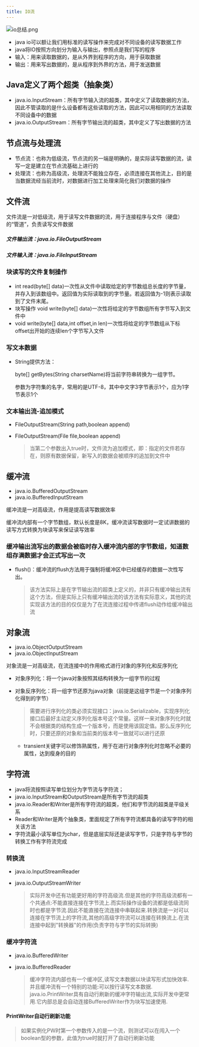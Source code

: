 ```yaml
---
title: IO流
---
```


![io总结.png](http://abelliu098.oss-cn-hongkong-internal.aliyuncs.com/images/io总结.png)

- java io可以额让我们用标准的读写操作来完成对不同设备的读写数据工作
- java将IO按照方向划分为输入与输出，参照点是我们写的程序
- 输入：用来读取数据的，是从外界到程序的方向，用于获取数据
- 输出：用来写出数据的，是从程序到外界的方法，用于发送数据

## Java定义了两个超类（抽象类）

- java.io.InputStream：所有字节输入流的超类，其中定义了读取数据的方法，因此不管读取的是什么设备都有这些读取的方法，因此可以用相同的方法读取不同设备中的数据
- java.io.OutputStream：所有字节输出流的超类，其中定义了写出数据的方法

## 节点流与处理流

- 节点流：也称为低级流，节点流的另一端是明确的，是实际读写数据的流，读写一定是建立在节点流基础上进行的
- 处理流：也称为高级流，处理流不能独立存在，必须连接在其他流上，目的是当数据流经当前流时，对数据进行加工处理来简化我们对数据的操作

## 文件流

文件流是一对低级流，用于读写文件数据的流，用于连接程序与文件（硬盘）的“管道”，负责读写文件数据

##### 文件输出流：java.io.FileOutputStream

##### 文件输入流：java.io.FileInputStream

### 块读写的文件复制操作

- int read(byte[] data)一次性从文件中读取给定的字节数组总长度的字节量，并存入到该数组中。返回值为实际读取到的字节量。若返回值为-1则表示读取到了文件末尾。
- 块写操作 void write(byte[] data)一次性将给定的字节数组所有字节写入到文件中
- void write(byte[] data,int offset,in len)一次性将给定的字节数组从下标offset出开始的连续len个字节写入文件

### 写文本数据

- String提供方法：

  byte[] getBytes(String charsetName)将当前字符串转换为一组字节。

  参数为字符集的名字，常用的是UTF-8，其中中文字3字节表示1个，应为1字节表示1个

### 文本输出流-追加模式

- FileOutputStream(String path,boolean append)

- FileOutputStream(File file,boolean append)

  > 当第二个参数出入true时，文件流为追加模式，即：指定的文件若存在，则原有数据保留，新写入的数据会被顺序的追加到文件中

## 缓冲流

- java.io.BufferedOutputStream
- java.io.BufferedInputStream

缓冲流是一对高级流，作用是提高读写数据效率

缓冲流内部有一个字节数组，默认长度是8K，缓冲流读写数据时一定试讲数据的读写方式转换为块读写来保证读写效率

### 缓冲输出流写出的数据会被临时存入缓冲流内部的字节数组，知道数组存满数据才会正式写出一次

- flush()：缓冲流的flush方法用于强制将缓冲区中已经缓存的数据一次性写出。

  > 该方法实际上是在字节输出流的超类上定义的，并非只有缓冲输出流有这个方法，但是实际上只有缓冲输出流的该方法有实际意义，其他的流实现该方法的目的仅仅是为了在流连接过程中传递flush动作给缓冲输出流

## 对象流

- java.io.ObjectOutputStream
- java.io.ObjectInputStream

对象流是一对高级流，在流连接中的作用格式进行对象的序列化和反序列化

- 对象序列化：将一个java对象按照其结构转换为一组字节的过程

- 对象反序列化：将一组字节还原为java对象（前提是这组字节是一个对象序列化得到的字节）

  > 需要进行序列化的类必须实现接口：java.io.Serializable，实现序列化接口后最好主动定义序列化版本号这个常量。这样一来对象序列化时就不会根据类的结构生成一个版本号，而是使用该固定值。那么反序列化时，只要还原的对象和当前类的版本号一致就可以进行还原

  - transient关键字可以修饰熟属性，用于在进行对象序列化时忽略不必要的属性，达到瘦身的目的

## 字符流

- java将流按照读写单位划分为字节流与字符流；
- java.io.InputStream和OutputStream是所有字节流的超类
- java.io.Reader和Writer是所有字符流的超类，他们和字节流的超类是平级关系
- Reader和Writer是两个抽象类，里面规定了所有字符流都具备的读写字符的相关该方法
- 字符流最小读写单位为char，但是底层实际还是读写字节，只是字符与字节的转换工作有字符流完成

### 转换流

- java.io.InputStreamReader

- java.io.OutputStreamWriter

  > 实际开发中还有功能更好用的字符高级流.但是其他的字符高级流都有一个共通点:不能直接连接在字节流上.而实际操作设备的流都是低级流同时也都是字节流.因此不能直接在流连接中串联起来.转换流是一对可以连接在字节流上的字符流,其他的高级字符流可以连接在转换流上.在流连接中起到"转换器"的作用(负责字符与字节的实际转换)

### 缓冲字符流

- java.io.BufferedWriter

- java.io.BufferedReader

  > 缓冲字符流内部也有一个缓冲区,读写文本数据以块读写形式加快效率.并且缓冲流有一个特别的功能:可以按行读写文本数据.
  > java.io.PrintWriter具有自动行刷新的缓冲字符输出流,实际开发中更常用.它内部总是会自动连接BufferedWriter作为块写加速使用.

#### PrintWriter自动行刷新功能

  > 如果实例化PW时第一个参数传入的是一个流，则测试可以在闯入一个boolean型的参数，此值为true时就打开了自动行刷新功能